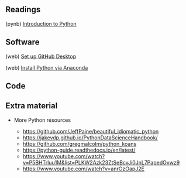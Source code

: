 ## Readings

(pynb) 	[Introduction to Python](https://mark-kramer.github.io/Case-Studies-Python/01.html)

## Software

(web) 	[Set up GitHub Desktop](https://desktop.github.com/)

(web) 	[Install Python via Anaconda](https://www.anaconda.com/)

## Code


## Extra material

- More Python resources

  - https://github.com/JeffPaine/beautiful_idiomatic_python
  - https://jakevdp.github.io/PythonDataScienceHandbook/
  - https://github.com/gregmalcolm/python_koans
  - https://python-guide.readthedocs.io/en/latest/
  - https://www.youtube.com/watch?v=P5BHTrluu1M&list=PLKW2Azk23ZtSeBcvJi0JnL7PapedOvwz9
  - https://www.youtube.com/watch?v=anrOzOapJ2E
